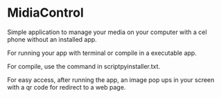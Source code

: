 # MidiaControl
 
Simple application to manage your media on your computer with a cel phone without an installed app.

For running your app with terminal or compile in a executable app.

For compile, use the command in scriptpyinstaller.txt.


For easy access, after running the app, an image pop ups in your screen with a qr code for redirect to a web page.

